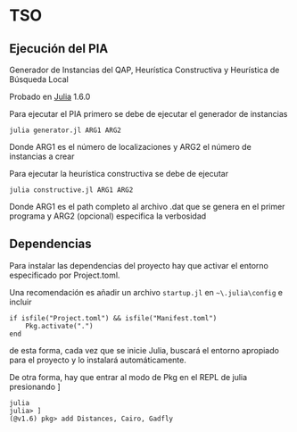 # TSO

## Ejecución del PIA

Generador de Instancias del QAP, Heurística Constructiva y Heurística de Búsqueda Local

Probado en [Julia](https://julialang.org/downloads/) 1.6.0

Para ejecutar el PIA primero se debe de ejecutar el generador de instancias
```
julia generator.jl ARG1 ARG2
```
Donde ARG1 es el número de localizaciones y ARG2 el número de instancias a crear

Para ejecutar la heurística constructiva se debe de ejecutar
```
julia constructive.jl ARG1 ARG2
```
Donde ARG1 es el path completo al archivo .dat que se genera en el primer programa y ARG2 (opcional) especifica la verbosidad

## Dependencias

Para instalar las dependencias del proyecto hay que activar el entorno especificado por Project.toml.

Una recomendación es añadir un archivo ```startup.jl``` en ```~\.julia\config``` e incluir
```
if isfile("Project.toml") && isfile("Manifest.toml")
    Pkg.activate(".")
end
```
de esta forma, cada vez que se inicie Julia, buscará el entorno apropiado para el proyecto y lo instalará automáticamente.

De otra forma, hay que entrar al modo de Pkg en el REPL de julia presionando ]
```
julia
julia> ]
(@v1.6) pkg> add Distances, Cairo, Gadfly
```
